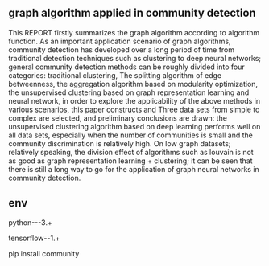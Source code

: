 ## graph algorithm applied in community detection
This REPORT firstly summarizes the graph algorithm according to algorithm function. As an important application scenario of graph algorithms, community detection has developed over a long period of time from traditional detection techniques such as clustering to deep neural networks; general community detection methods can be roughly divided into four categories: traditional clustering, The splitting algorithm of edge betweenness, the aggregation algorithm based on modularity optimization, the unsupervised clustering based on graph representation learning and neural network, in order to explore the applicability of the above methods in various scenarios, this paper constructs and Three data sets from simple to complex are selected, and preliminary conclusions are drawn: the unsupervised clustering algorithm based on deep learning performs well on all data sets, especially when the number of communities is small and the community discrimination is relatively high. On low graph datasets; relatively speaking, the division effect of algorithms such as louvain is not as good as graph representation learning + clustering; it can be seen that there is still a long way to go for the application of graph neural networks in community detection.

## env
python---3.+

tensorflow--1.+

pip install community

